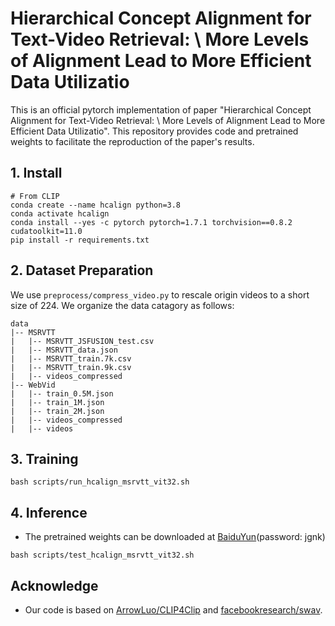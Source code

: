 # Hierarchical Concept Alignment for Text-Video Retrieval: \\ More Levels of Alignment Lead to More Efficient Data Utilizatio

This is an official pytorch implementation of paper "Hierarchical Concept Alignment for Text-Video Retrieval: \\ More Levels of Alignment Lead to More Efficient Data Utilizatio".  This repository provides code and pretrained weights to facilitate the reproduction of the paper's results.

## 1. Install
```
# From CLIP
conda create --name hcalign python=3.8
conda activate hcalign
conda install --yes -c pytorch pytorch=1.7.1 torchvision==0.8.2 cudatoolkit=11.0
pip install -r requirements.txt
```


## 2. Dataset Preparation
We use `preprocess/compress_video.py` to rescale origin videos to a short size of 224.
We organize the data catagory as follows:
```
data
|-- MSRVTT
|   |-- MSRVTT_JSFUSION_test.csv
|   |-- MSRVTT_data.json
|   |-- MSRVTT_train.7k.csv
|   |-- MSRVTT_train.9k.csv
|   |-- videos_compressed
|-- WebVid
|   |-- train_0.5M.json
|   |-- train_1M.json
|   |-- train_2M.json
|   |-- videos_compressed
|   |-- videos
```


## 3. Training
```
bash scripts/run_hcalign_msrvtt_vit32.sh
```

## 4. Inference
+ The pretrained weights can be downloaded at [BaiduYun](https://pan.baidu.com/s/1NXU3bNpaVwpa0ucuTOB8eQ)(password: jgnk)
```
bash scripts/test_hcalign_msrvtt_vit32.sh
```


## Acknowledge
* Our code is based on [ArrowLuo/CLIP4Clip](https://github.com/ArrowLuo/CLIP4Clip) and [facebookresearch/swav](https://github.com/facebookresearch/swav).

